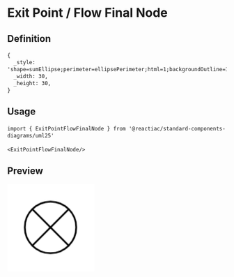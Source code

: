 # Exit Point / Flow Final Node

## Definition

```
{
  _style: 'shape=sumEllipse;perimeter=ellipsePerimeter;html=1;backgroundOutline=1;',
  _width: 30,
  _height: 30,
}
```

## Usage

```
import { ExitPointFlowFinalNode } from '@reactiac/standard-components-diagrams/uml25'

<ExitPointFlowFinalNode/>
```

## Preview

<img src="./exit-point-flow-final-node.png" width="200"/>
